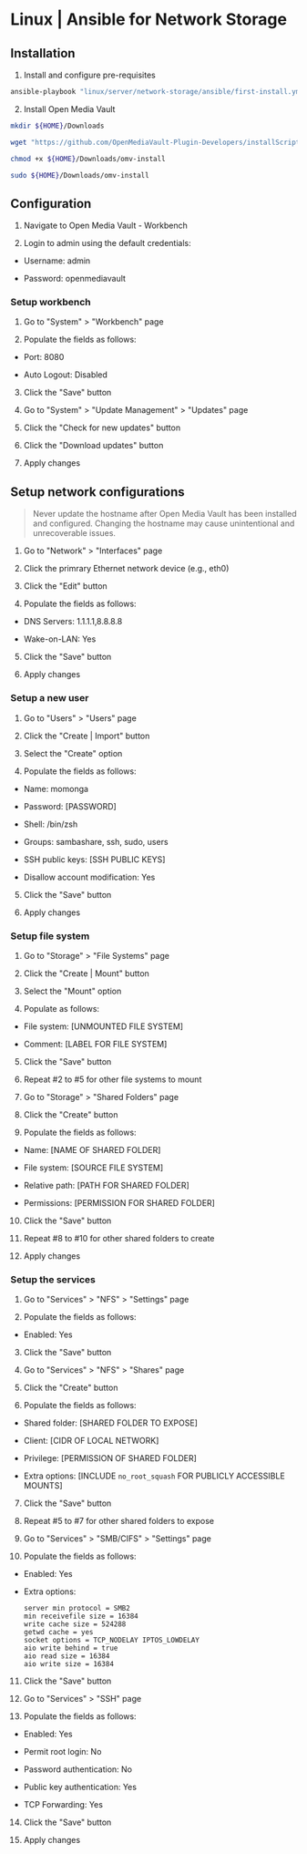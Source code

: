 # Linux | Ansible for Network Storage

## Installation

1. Install and configure pre-requisites

```sh
ansible-playbook "linux/server/network-storage/ansible/first-install.yml" --extra-vars "ansible_user=$(whoami)"
```

2. Install Open Media Vault

```sh
mkdir ${HOME}/Downloads

wget "https://github.com/OpenMediaVault-Plugin-Developers/installScript/raw/master/install" -O "${HOME}/Downloads/omv-install"

chmod +x ${HOME}/Downloads/omv-install

sudo ${HOME}/Downloads/omv-install
```

## Configuration

1. Navigate to Open Media Vault - Workbench

2. Login to admin using the default credentials:

  * Username: admin

  * Password: openmediavault

### Setup workbench

1. Go to "System" > "Workbench" page

2. Populate the fields as follows:

  * Port: 8080

  * Auto Logout: Disabled

3. Click the "Save" button

4. Go to "System" > "Update Management" > "Updates" page

5. Click the "Check for new updates" button

6. Click the "Download updates" button

7. Apply changes

## Setup network configurations

> Never update the hostname after Open Media Vault has been installed and configured. Changing the hostname may cause unintentional and unrecoverable issues.

1. Go to "Network" > "Interfaces" page

2. Click the primrary Ethernet network device (e.g., eth0)

3. Click the "Edit" button

4. Populate the fields as follows:

  * DNS Servers: 1.1.1.1,8.8.8.8

  * Wake-on-LAN: Yes

5. Click the "Save" button

6. Apply changes

### Setup a new user

1. Go to "Users" > "Users" page

2. Click the "Create | Import" button

3. Select the "Create" option

4. Populate the fields as follows:

  * Name: momonga

  * Password: [PASSWORD]

  * Shell: /bin/zsh

  * Groups: sambashare, ssh, sudo, users

  * SSH public keys: [SSH PUBLIC KEYS]

  * Disallow account modification: Yes

5. Click the "Save" button

6. Apply changes

### Setup file system

1. Go to "Storage" > "File Systems" page

2. Click the "Create | Mount" button

3. Select the "Mount" option

4. Populate as follows:

  * File system: [UNMOUNTED FILE SYSTEM]

  * Comment: [LABEL FOR FILE SYSTEM]

5. Click the "Save" button

6. Repeat #2 to #5 for other file systems to mount

7. Go to "Storage" > "Shared Folders" page

8. Click the "Create" button

9. Populate the fields as follows:

  * Name: [NAME OF SHARED FOLDER]

  * File system: [SOURCE FILE SYSTEM]

  * Relative path: [PATH FOR SHARED FOLDER]

  * Permissions: [PERMISSION FOR SHARED FOLDER]

10. Click the "Save" button

11. Repeat #8 to #10 for other shared folders to create

12. Apply changes

### Setup the services

1. Go to "Services" > "NFS" > "Settings" page

2. Populate the fields as follows:

  * Enabled: Yes

3. Click the "Save" button

4. Go to "Services" > "NFS" > "Shares" page

5. Click the "Create" button

6. Populate the fields as follows:

  * Shared folder: [SHARED FOLDER TO EXPOSE]

  * Client: [CIDR OF LOCAL NETWORK]

  * Privilege: [PERMISSION OF SHARED FOLDER]

  * Extra options: [INCLUDE `no_root_squash` FOR PUBLICLY ACCESSIBLE MOUNTS]

7. Click the "Save" button

8. Repeat #5 to #7 for other shared folders to expose

9. Go to "Services" > "SMB/CIFS" > "Settings" page

10. Populate the fields as follows:

  * Enabled: Yes

  * Extra options:

    ```
    server min protocol = SMB2
    min receivefile size = 16384
    write cache size = 524288
    getwd cache = yes
    socket options = TCP_NODELAY IPTOS_LOWDELAY
    aio write behind = true
    aio read size = 16384
    aio write size = 16384
    ```

11. Click the "Save" button

12. Go to "Services" > "SSH" page

13. Populate the fields as follows:

  * Enabled: Yes

  * Permit root login: No

  * Password authentication: No

  * Public key authentication: Yes

  * TCP Forwarding: Yes

14. Click the "Save" button

15. Apply changes
